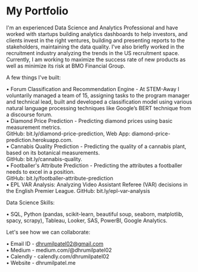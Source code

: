 # My Portfolio

I'm an experienced Data Science and Analytics Professional and have worked with startups building analytics dashboards to help investors, and clients invest in the right ventures, building and presenting reports to the stakeholders, maintaining the data quality. I've also briefly worked in the recruitment industry analyzing the trends in the US recruitment space. Currently, I am working to maximize the success rate of new products as well as minimize its risk at BMO Financial Group.    

A few things I've built:    

• Forum Classification and Recommendation Engine - At STEM-Away I voluntarily managed a team of 15, assigning tasks to the program manager and technical lead, built and developed a classification model using various natural language processing techniques like Google’s BERT technique from a discourse forum.  
• Diamond Price Prediction - Predicting diamond prices using basic measurement metrics.  
GitHub: bit.ly/diamond-price-prediction, Web App: diamond-price-prediction.herokuapp.com.  
• Cannabis Quality Prediction - Predicting the quality of a cannabis plant, based on its botanical measurements.  
GitHub: bit.ly/cannabis-quality.  
• Footballer's Attribute Prediction - Predicting the attributes a footballer needs to excel in a position.  
GitHub: bit.ly/footballer-attribute-prediction    
• EPL VAR Analysis: Analyzing Video Assistant Referee (VAR) decisions in the English Premier League. 
GitHub: bit.ly/epl-var-analysis   


Data Science Skills:    

• SQL, Python (pandas, scikit-learn, beautiful soup, seaborn, matplotlib, spacy, scrapy), Tableau, Looker, SAS, PowerBI, Google Analytics.    


Let's see how we can collaborate:    

• Email ID - dhrumilpatel02@gmail.com  
• Medium - medium.com/@dhrumilpatel02  
• Calendly - calendly.com/dhrumilpatel02  
• Website - dhrumilpatel.me    

